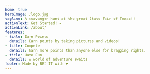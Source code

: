 ```yaml
---
home: true
heroImage: /logo.jpg
tagline: A scavanger hunt at the great State Fair of Texas!!
actionText: Get Started! →
actionLink: /about/
features:
- title: Earn Points
  details: Earn points by taking pictures and videos!
- title: Compete
  details: Earn more points than anyone else for bragging rights.
- title: Have Fun
  details: A world of adventure awaits
footer: Made by BEI IT with ❤️
---
```

